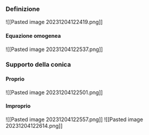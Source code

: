 ### Definizione
![[Pasted image 20231204122419.png]]

#### Equazione omogenea
![[Pasted image 20231204122537.png]]

### Supporto della conica
#### Proprio
![[Pasted image 20231204122501.png]]

#### Improprio
![[Pasted image 20231204122557.png]]
![[Pasted image 20231204122614.png]]